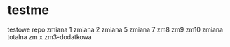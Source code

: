 # testme
testowe repo
zmiana 1
zmiana 2
zmiana 5
zmiana 7
zm8
zm9
zm10
zmiana totalna
zm x
zm3-dodatkowa